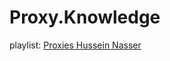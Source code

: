 # Proxy.Knowledge
playlist: [Proxies Hussein Nasser](https://www.youtube.com/playlist?list=PLQnljOFTspQVMeBmWI2AhxULWEeo7AaMC)
